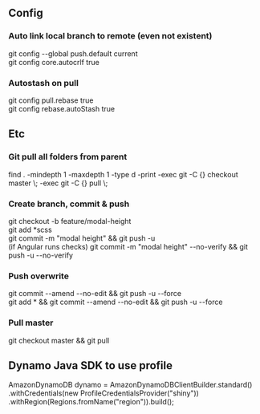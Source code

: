 ## Config
### Auto link local branch to remote (even not existent)  
git config --global push.default current  
git config core.autocrlf true 

### Autostash on pull
git config pull.rebase true  
git config rebase.autoStash true  

## Etc
### Git pull all folders from parent
find . -mindepth 1 -maxdepth 1 -type d -print -exec git -C {} checkout master \\; -exec git -C {} pull \\;  

### Create branch, commit & push  
git  checkout -b feature/modal-height  
git add *scss  
git commit -m "modal height" && git push -u  
(if Angular runs checks) git commit -m "modal height" --no-verify && git push -u --no-verify   

### Push overwrite
git commit --amend --no-edit && git push -u --force  
git add * && git commit --amend --no-edit && git push -u --force  

### Pull master
git checkout master && git pull


## Dynamo Java SDK to use profile
AmazonDynamoDB dynamo = AmazonDynamoDBClientBuilder.standard()  
        .withCredentials(new ProfileCredentialsProvider("shiny"))  
        .withRegion(Regions.fromName("region")).build();  

